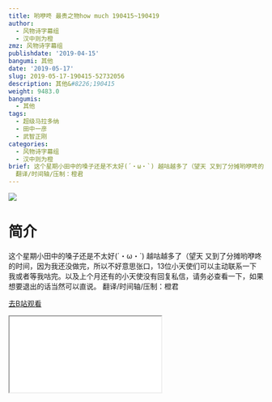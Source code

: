 ```yaml
---
title: 哟咿咚 最贵之物how much 190415~190419
author:
  - 风物诗字幕组
  - 汉中则为橙
zmz: 风物诗字幕组
publishdate: '2019-04-15'
bangumi: 其他
date: '2019-05-17'
slug: 2019-05-17-190415-52732056
description: 其他&#8226;190415
weight: 9483.0
bangumis:
  - 其他
tags:
  - 超级马拉多纳
  - 田中一彦
  - 武智正刚
categories:
  - 风物诗字幕组
  - 汉中则为橙
brief: 这个星期小田中的嗓子还是不太好(´・ω・`) 越咕越多了（望天 又到了分摊哟咿咚的时间，因为我还没做完，所以不好意思张口，13位小天使们可以主动联系一下我或者等我咕完。以及上个月还有的小天使没有回复私信，请务必查看一下，如果想要退出的话当然可以直说。
  翻译/时间轴/压制：橙君
---
```

![](https://raw.githubusercontent.com/tcgriffith/owaraisite/master/static/tmpimg/b8b5453d36f609c64dd6f625adbdb04227b83634.jpg.480.jpg)
# 简介  
这个星期小田中的嗓子还是不太好(´・ω・`)
越咕越多了（望天
又到了分摊哟咿咚的时间，因为我还没做完，所以不好意思张口，13位小天使们可以主动联系一下我或者等我咕完。以及上个月还有的小天使没有回复私信，请务必查看一下，如果想要退出的话当然可以直说。
翻译/时间轴/压制：橙君  

[去B站观看](https://www.bilibili.com/video/av52732056/)
<div class ="resp-container"><iframe class="testiframe" src="//player.bilibili.com/player.html?aid=52732056"", scrolling="no", allowfullscreen="true" > </iframe></div> 
